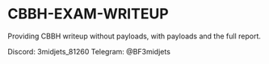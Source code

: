 # CBBH-EXAM-WRITEUP

Providing CBBH writeup without payloads, with payloads and the full report.

Discord: 3midjets_81260
Telegram: @BF3midjets

